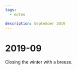 ```yaml
---
tags:
  - notes

description: September 2019
---
```


# 2019-09

Closing the winter with a breeze.

